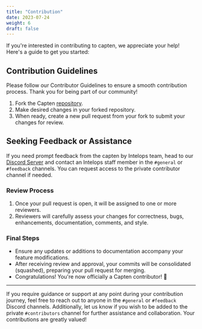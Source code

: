 ```yaml
---
title: "Contribution"
date: 2023-07-24
weight: 6
draft: false
---
```


If you're interested in contributing to capten, we appreciate your help! Here's a guide to get you started:

## Contribution Guidelines

Please follow our Contributor Guidelines to ensure a smooth contribution process. Thank you for being part of our community!

1. Fork the Capten [repository](https://github.com/intelops/capten.git).
2. Make desired changes in your forked repository.
3. When ready, create a new pull request from your fork to submit your changes for review.

## Seeking Feedback or Assistance

If you need prompt feedback from the capten by Intelops team, head to our [Discord Server](https://intelops.ai/) and contact an Intelops staff member in the `#general` or `#feedback` channels. You can request access to the private contributor channel if needed.

### Review Process

1. Once your pull request is open, it will be assigned to one or more reviewers.
2. Reviewers will carefully assess your changes for correctness, bugs, enhancements, documentation, comments, and style.

### Final Steps

- Ensure any updates or additions to documentation accompany your feature modifications.
- After receiving review and approval, your commits will be consolidated (squashed), preparing your pull request for merging.
- Congratulations! You're now officially a Capten contributor! 🎉

---
If you require guidance or support at any point during your contribution journey, feel free to reach out to anyone in the `#general` or `#feedback` Discord channels. Additionally, let us know if you wish to be added to the private `#contributors` channel for further assistance and collaboration. Your contributions are greatly valued!
